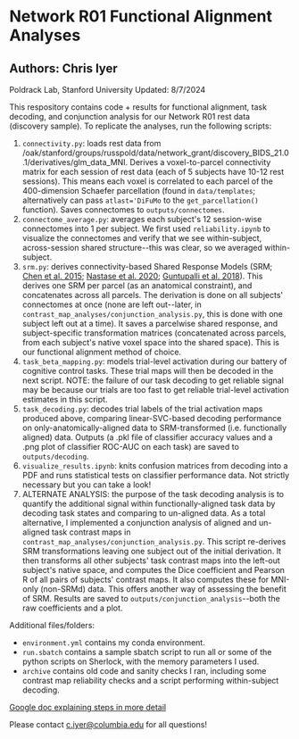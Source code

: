 # Network R01 Functional Alignment Analyses
## Authors: Chris Iyer
Poldrack Lab, Stanford University
Updated: 8/7/2024

This respository contains code + results for functional alignment, task decoding, and conjunction analysis for our Network R01 rest data (discovery sample). To replicate the analyses, run the following scripts:

1. `connectivity.py`: loads rest data from /oak/stanford/groups/russpold/data/network_grant/discovery_BIDS_21.0.1/derivatives/glm_data_MNI. Derives a voxel-to-parcel connectivity matrix for each session of rest data (each of 5 subjects have 10-12 rest sessions). This means each voxel is correlated to each parcel of the 400-dimension Schaefer parcellation (found in `data/templates`; alternatively can pass `atlast='DiFuMo` to the `get_parcellation()` function). Saves connectomes to `outputs/connectomes`.
2. `connectome_average.py`: averages each subject's 12 session-wise connectomes into 1 per subject. We first used `reliability.ipynb` to visualize the connectomes and verify that we see within-subject, across-session shared structure--this was clear, so we averaged within-subject.
3. `srm.py`: derives connectivity-based Shared Response Models (SRM; [Chen et al. 2015](https://proceedings.neurips.cc/paper_files/paper/2015/file/b3967a0e938dc2a6340e258630febd5a-Paper.pdf); [Nastase et al. 2020](https://www.sciencedirect.com/science/article/pii/S1053811920303517?via%3Dihub#bib92); [Guntupalli et al. 2018](https://journals.plos.org/ploscompbiol/article?id=10.1371/journal.pcbi.106120)). This derives one SRM per parcel (as an anatomical constraint), and concatenates across all parcels. The derivation is done on all subjects' connectomes at once (none are left out--later, in `contrast_map_analyses/conjunction_analysis.py`, this is done with one subject left out at a time). It saves a parcelwise shared response, and subject-specific transformation matrices (concatenated across parcels, from each subject's native voxel space into the shared space). This is our functional alignment method of choice.
4. `task_beta_mapping.py`: models trial-level activation during our battery of cognitive control tasks. These trial maps will then be decoded in the next script. NOTE: the failure of our task decoding to get reliable signal may be because our trials are too fast to get reliable trial-level activation estimates in this script.
5. `task_decoding.py`: decodes trial labels of the trial activation maps produced above, comparing linear-SVC-based decoding performance on only-anatomically-aligned data to SRM-transformed (i.e. functionally aligned) data. Outputs (a .pkl file of classifier accuracy values and a .png plot of classifier ROC-AUC on each task) are saved to `outputs/decoding`.
6. `visualize_results.ipynb`: knits confusion matrices from decoding into a PDF and runs statistical tests on classifier performance data. Not strictly necessary but you can take a look!
7. ALTERNATE ANALYSIS: the purpose of the task decoding analysis is to quantify the additional signal within functionally-aligned task data by decoding task states and comparing to un-aligned data. As a total alternative, I implemented a conjunction analysis of aligned and un-aligned task contrast maps in `contrast_map_analyses/conjunction_analysis.py`. This script re-derives SRM transformations leaving one subject out of the initial derivation. It then transforms all other subjects' task contrast maps into the left-out subject's native space, and computes the Dice coefficient and Pearson R of all pairs of subjects' contrast maps. It also computes these for MNI-only (non-SRMd) data. This offers another way of assessing the benefit of SRM. Results are saved to `outputs/conjunction_analysis`--both the raw coefficients and a plot.

Additional files/folders:
- `environment.yml` contains my conda environment.
- `run.sbatch` contains a sample sbatch script to run all or some of the python scripts on Sherlock, with the memory parameters I used.
- `archive` contains old code and sanity checks I ran, including some contrast map reliability checks and a script performing within-subject decoding.


[Google doc explaining steps in more detail](https://docs.google.com/document/d/13P4QTHxrT5lZfCOXtN59xCKpJfnObtqh3uZkuRqPxR4/edit?pli=1#heading=h.2qncjqtc0b5j)

Please contact c.iyer@columbia.edu for all questions!
